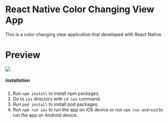 # React Native Color Changing View App
This is a color changing view application that developed with React Native.

# Preview
![](appGif.gif)

##### Installation

1. Run `npm install` to install npm packages.
2. Go to `ios` directory with `cd ios` command.
3. Run `pod install` to install pod packages.
4. Run `npm run ios` to run the app on iOS device or run `npm run android` to run the app on Android device.
